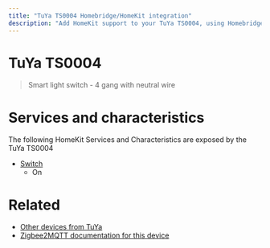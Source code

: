 ```yaml
---
title: "TuYa TS0004 Homebridge/HomeKit integration"
description: "Add HomeKit support to your TuYa TS0004, using Homebridge, Zigbee2MQTT and homebridge-z2m."
---
```

<!---
This file has been GENERATED using src/docgen/docgen.ts
DO NOT EDIT THIS FILE MANUALLY!
-->
# TuYa TS0004
> Smart light switch - 4 gang with neutral wire


# Services and characteristics
The following HomeKit Services and Characteristics are exposed by
the TuYa TS0004

* [Switch](../../switch.md)
  * On


# Related
* [Other devices from TuYa](../index.md#tuya)
* [Zigbee2MQTT documentation for this device](https://www.zigbee2mqtt.io/devices/TS0004.html)